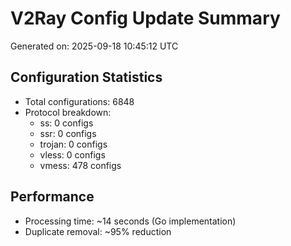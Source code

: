 # V2Ray Config Update Summary
Generated on: 2025-09-18 10:45:12 UTC

## Configuration Statistics
- Total configurations: 6848
- Protocol breakdown:
  - ss: 0 configs
  - ssr: 0 configs
  - trojan: 0 configs
  - vless: 0 configs
  - vmess: 478 configs

## Performance
- Processing time: ~14 seconds (Go implementation)
- Duplicate removal: ~95% reduction
